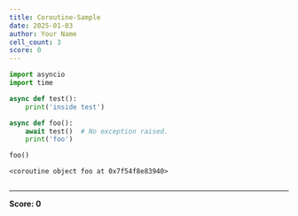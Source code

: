```yaml
---
title: Coroutine-Sample
date: 2025-01-03
author: Your Name
cell_count: 3
score: 0
---
```


```python
import asyncio 
import time

async def test():
    print('inside test')

async def foo():
    await test()  # No exception raised.
    print('foo')
```


```python
foo()
```




    <coroutine object foo at 0x7f54f8e83940>




```python

```


---
**Score: 0**